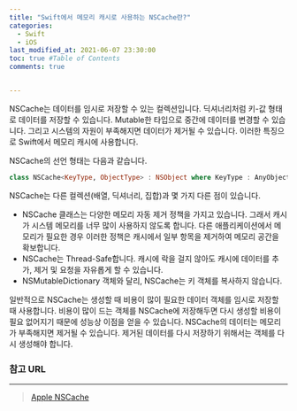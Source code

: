 ```yaml
---
title: "Swift에서 메모리 캐시로 사용하는 NSCache란?"
categories: 
  - Swift
  - iOS
last_modified_at: 2021-06-07 23:30:00
toc: true #Table of Contents
comments: true


---
```


NSCache는 데이터를 임시로 저장할 수 있는 컬렉션입니다. 딕셔너리처럼 키-값 형태로 데이터를 저장할 수 있습니다. Mutable한 타입으로 중간에 데이터를 변경할 수 있습니다. 그리고 시스템의 자원이 부족해지면 데이터가 제거될 수 있습니다. 이러한 특징으로 Swift에서 메모리 캐시에 사용합니다.

NSCache의 선언 형태는 다음과 같습니다.

```swift
class NSCache<KeyType, ObjectType> : NSObject where KeyType : AnyObject, ObjectType : AnyObject
```

NSCache는 다른 컬렉션(배열, 딕셔너리, 집합)과 몇 가지 다른 점이 있습니다.

- NSCache 클래스는 다양한 메모리 자동 제거 정책을 가지고 있습니다. 그래서 캐시가 시스템 메모리를 너무 많이 사용하지 않도록 합니다. 다른 애플리케이션에서 메모리가 필요한 경우 이러한 정책은 캐시에서 일부 항목을 제거하여 메모리 공간을 확보합니다.
- NSCache는 Thread-Safe합니다. 캐시에 락을 걸지 않아도 캐시에 데이터를 추가, 제거 및 요청을 자유롭게 할 수 있습니다.
- NSMutableDictionary 객체와 달리, NSCache는 키 객체를 복사하지 않습니다.

일반적으로 NSCache는 생성할 때 비용이 많이 필요한 데이터 객체를 임시로 저장할 때 사용합니다. 비용이 많이 드는 객체를 NSCache에 저장해두면 다시 생성할 비용이 필요 없어지기 때문에 성능상 이점을 얻을 수 있습니다. NSCache의 데이터는 메모리가 부족해지면 제거될 수 있습니다. 제거된 데이터를 다시 저장하기 위해서는 객체를 다시 생성해야 합니다.

### 참고 URL

---

> [Apple NSCache](https://developer.apple.com/documentation/foundation/nscache)
